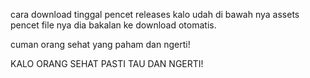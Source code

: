 cara download tinggal pencet releases kalo udah di bawah nya assets pencet file nya dia bakalan ke download otomatis.

cuman orang sehat yang  paham dan ngerti!

KALO ORANG SEHAT PASTI TAU DAN NGERTI!
